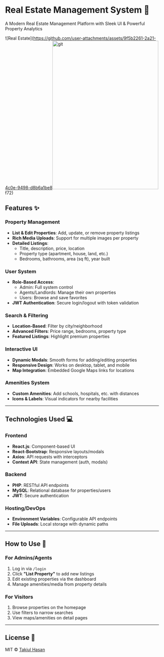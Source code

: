 # Real Estate Management System 🏡

A Modern Real Estate Management Platform with Sleek UI & Powerful Property Analytics

![Real Estate](https://github.com/user-attachments/assets/9f5b2261-2a21-4c0e-9498-d8b6a1be8<img width="347" height="486" alt="git" src="https://github.com/user-attachments/assets/ce685ffd-b6e0-41ec-bbd7-edc250894aa1" />
f72)

## Features ✨

### Property Management
- **List & Edit Properties**: Add, update, or remove property listings  
- **Rich Media Uploads**: Support for multiple images per property  
- **Detailed Listings**:  
  - Title, description, price, location  
  - Property type (apartment, house, land, etc.)  
  - Bedrooms, bathrooms, area (sq ft), year built  

### User System
- **Role-Based Access**:  
  - Admin: Full system control  
  - Agents/Landlords: Manage their own properties  
  - Users: Browse and save favorites  
- **JWT Authentication**: Secure login/logout with token validation  

### Search & Filtering
- **Location-Based**: Filter by city/neighborhood  
- **Advanced Filters**: Price range, bedrooms, property type  
- **Featured Listings**: Highlight premium properties  

### Interactive UI
- **Dynamic Modals**: Smooth forms for adding/editing properties  
- **Responsive Design**: Works on desktop, tablet, and mobile  
- **Map Integration**: Embedded Google Maps links for locations  

### Amenities System
- **Custom Amenities**: Add schools, hospitals, etc. with distances  
- **Icons & Labels**: Visual indicators for nearby facilities  

---

## Technologies Used 💻

### Frontend
- **React.js**: Component-based UI  
- **React-Bootstrap**: Responsive layouts/modals  
- **Axios**: API requests with interceptors  
- **Context API**: State management (auth, modals)  

### Backend
- **PHP**: RESTful API endpoints  
- **MySQL**: Relational database for properties/users  
- **JWT**: Secure authentication  

### Hosting/DevOps
- **Environment Variables**: Configurable API endpoints  
- **File Uploads**: Local storage with dynamic paths  

---

## How to Use 🚀

### For Admins/Agents
1. Log in via `/login`  
2. Click **"List Property"** to add new listings  
3. Edit existing properties via the dashboard  
4. Manage amenities/media from property details  

### For Visitors
1. Browse properties on the homepage  
2. Use filters to narrow searches  
3. View maps/amenities on detail pages  

---

## License 📄

MIT © [Takiul Hasan](https://github.com/kmt-dev80)